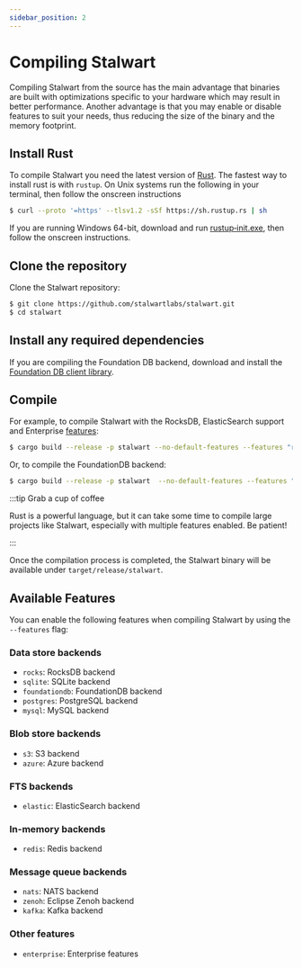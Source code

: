 ```yaml
---
sidebar_position: 2
---
```


# Compiling Stalwart

Compiling Stalwart from the source has the main advantage that binaries are built with optimizations specific to your hardware which may result in better performance.
Another advantage is that you may enable or disable features to suit your needs, thus reducing the size of the binary and the memory footprint.

## Install Rust

To compile Stalwart you need the latest version of [Rust](https://www.rust-lang.org/). The fastest way to install rust is with ``rustup``. On Unix systems run the following in your terminal, then follow the onscreen instructions

```bash
$ curl --proto '=https' --tlsv1.2 -sSf https://sh.rustup.rs | sh
```

If you are running Windows 64-bit, download and run [rustup‑init.exe](https://rustup.rs), then follow the onscreen instructions. 

## Clone the repository

Clone the Stalwart repository:

```bash
$ git clone https://github.com/stalwartlabs/stalwart.git
$ cd stalwart
```

## Install any required dependencies

If you are compiling the Foundation DB backend, download and install the [Foundation DB client library](https://github.com/apple/foundationdb/releases).

## Compile

For example, to compile Stalwart with the RocksDB, ElasticSearch support and Enterprise [features](#available-features):

```bash
$ cargo build --release -p stalwart --no-default-features --features "rocks elastic redis enterprise"
```

Or, to compile the FoundationDB backend:

```bash
$ cargo build --release -p stalwart  --no-default-features --features "foundationdb enterprise"
```

:::tip Grab a cup of coffee

Rust is a powerful language, but it can take some time to compile large projects like Stalwart, especially with multiple features enabled. Be patient!

:::

Once the compilation process is completed, the Stalwart binary will be available under ``target/release/stalwart``.

## Available Features

You can enable the following features when compiling Stalwart by using the ``--features`` flag:

### Data store backends

- `rocks`: RocksDB backend
- `sqlite`: SQLite backend
- `foundationdb`: FoundationDB backend
- `postgres`: PostgreSQL backend
- `mysql`: MySQL backend

### Blob store backends

- `s3`: S3 backend
- `azure`: Azure backend

### FTS backends

- `elastic`: ElasticSearch backend

### In-memory backends

- `redis`: Redis backend

### Message queue backends

- `nats`: NATS backend
- `zenoh`: Eclipse Zenoh backend
- `kafka`: Kafka backend

### Other features

- `enterprise`: Enterprise features
